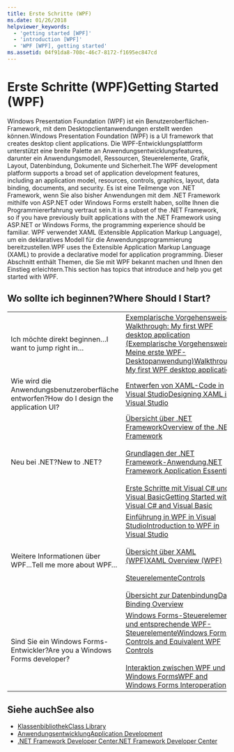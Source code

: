```yaml
---
title: Erste Schritte (WPF)
ms.date: 01/26/2018
helpviewer_keywords:
  - 'getting started [WPF]'
  - 'introduction [WPF]'
  - 'WPF [WPF], getting started'
ms.assetid: 04f91da8-708c-46c7-8172-f1695ec847cd
---
```

# <a name="getting-started-wpf"></a><span data-ttu-id="14013-102">Erste Schritte (WPF)</span><span class="sxs-lookup"><span data-stu-id="14013-102">Getting Started (WPF)</span></span>
<span data-ttu-id="14013-103">Windows Presentation Foundation (WPF) ist ein Benutzeroberflächen-Framework, mit dem Desktopclientanwendungen erstellt werden können.</span><span class="sxs-lookup"><span data-stu-id="14013-103">Windows Presentation Foundation (WPF) is a UI framework that creates desktop client applications.</span></span> <span data-ttu-id="14013-104">Die WPF-Entwicklungsplattform unterstützt eine breite Palette an Anwendungsentwicklungsfeatures, darunter ein Anwendungsmodell, Ressourcen, Steuerelemente, Grafik, Layout, Datenbindung, Dokumente und Sicherheit.</span><span class="sxs-lookup"><span data-stu-id="14013-104">The WPF development platform supports a broad set of application development features, including an application model, resources, controls, graphics, layout, data binding, documents, and security.</span></span> <span data-ttu-id="14013-105">Es ist eine Teilmenge von .NET Framework, wenn Sie also bisher Anwendungen mit dem .NET Framework mithilfe von ASP.NET oder Windows Forms erstellt haben, sollte Ihnen die Programmiererfahrung vertraut sein.</span><span class="sxs-lookup"><span data-stu-id="14013-105">It is a subset of the .NET Framework, so if you have previously built applications with the .NET Framework using ASP.NET or Windows Forms, the programming experience should be familiar.</span></span> <span data-ttu-id="14013-106">WPF verwendet XAML (Extensible Application Markup Language), um ein deklaratives Modell für die Anwendungsprogrammierung bereitzustellen.</span><span class="sxs-lookup"><span data-stu-id="14013-106">WPF uses the Extensible Application Markup Language (XAML) to provide a declarative model for application programming.</span></span> <span data-ttu-id="14013-107">Dieser Abschnitt enthält Themen, die Sie mit WPF bekannt machen und Ihnen den Einstieg erleichtern.</span><span class="sxs-lookup"><span data-stu-id="14013-107">This section has topics that introduce and help you get started with WPF.</span></span>  
  
## <a name="where-should-i-start"></a><span data-ttu-id="14013-108">Wo sollte ich beginnen?</span><span class="sxs-lookup"><span data-stu-id="14013-108">Where Should I Start?</span></span>  
  
|||  
|-|-|  
|<span data-ttu-id="14013-109">Ich möchte direkt beginnen…</span><span class="sxs-lookup"><span data-stu-id="14013-109">I want to jump right in…</span></span>|[<span data-ttu-id="14013-110">Exemplarische Vorgehensweise: Walkthrough: My first WPF desktop application (Exemplarische Vorgehensweise: Meine erste WPF-Desktopanwendung)</span><span class="sxs-lookup"><span data-stu-id="14013-110">Walkthrough: My first WPF desktop application</span></span>](../../../../docs/framework/wpf/getting-started/walkthrough-my-first-wpf-desktop-application.md)|  
|<span data-ttu-id="14013-111">Wie wird die Anwendungsbenutzeroberfläche entworfen?</span><span class="sxs-lookup"><span data-stu-id="14013-111">How do I design the application UI?</span></span>|[<span data-ttu-id="14013-112">Entwerfen von XAML-Code in Visual Studio</span><span class="sxs-lookup"><span data-stu-id="14013-112">Designing XAML in Visual Studio</span></span>](/visualstudio/designers/designing-xaml-in-visual-studio)|  
|<span data-ttu-id="14013-113">Neu bei .NET?</span><span class="sxs-lookup"><span data-stu-id="14013-113">New to .NET?</span></span>|[<span data-ttu-id="14013-114">Übersicht über .NET Framework</span><span class="sxs-lookup"><span data-stu-id="14013-114">Overview of the .NET Framework</span></span>](../../get-started/overview.md)<br /><br /> [<span data-ttu-id="14013-115">Grundlagen der .NET Framework-Anwendung</span><span class="sxs-lookup"><span data-stu-id="14013-115">.NET Framework Application Essentials</span></span>](../../../../docs/standard/application-essentials.md)<br /><br /> [<span data-ttu-id="14013-116">Erste Schritte mit Visual C# und Visual Basic</span><span class="sxs-lookup"><span data-stu-id="14013-116">Getting Started with Visual C# and Visual Basic</span></span>](/visualstudio/ide/getting-started-with-visual-csharp-and-visual-basic)|  
|<span data-ttu-id="14013-117">Weitere Informationen über WPF...</span><span class="sxs-lookup"><span data-stu-id="14013-117">Tell me more about WPF…</span></span>|[<span data-ttu-id="14013-118">Einführung in WPF in Visual Studio</span><span class="sxs-lookup"><span data-stu-id="14013-118">Introduction to WPF in Visual Studio</span></span>](../../../../docs/framework/wpf/getting-started/introduction-to-wpf-in-vs.md)<br /><br /> [<span data-ttu-id="14013-119">Übersicht über XAML (WPF)</span><span class="sxs-lookup"><span data-stu-id="14013-119">XAML Overview (WPF)</span></span>](../../../../docs/framework/wpf/advanced/xaml-overview-wpf.md)<br /><br /> [<span data-ttu-id="14013-120">Steuerelemente</span><span class="sxs-lookup"><span data-stu-id="14013-120">Controls</span></span>](../../../../docs/framework/wpf/controls/index.md)<br /><br /> [<span data-ttu-id="14013-121">Übersicht zur Datenbindung</span><span class="sxs-lookup"><span data-stu-id="14013-121">Data Binding Overview</span></span>](../../../../docs/framework/wpf/data/data-binding-overview.md)|  
|<span data-ttu-id="14013-122">Sind Sie ein Windows Forms-Entwickler?</span><span class="sxs-lookup"><span data-stu-id="14013-122">Are you a Windows Forms developer?</span></span>|[<span data-ttu-id="14013-123">Windows Forms-Steuerelemente und entsprechende WPF-Steuerelemente</span><span class="sxs-lookup"><span data-stu-id="14013-123">Windows Forms Controls and Equivalent WPF Controls</span></span>](../../../../docs/framework/wpf/advanced/windows-forms-controls-and-equivalent-wpf-controls.md)<br /><br /> [<span data-ttu-id="14013-124">Interaktion zwischen WPF und Windows Forms</span><span class="sxs-lookup"><span data-stu-id="14013-124">WPF and Windows Forms Interoperation</span></span>](../../../../docs/framework/wpf/advanced/wpf-and-windows-forms-interoperation.md)|  
  
## <a name="see-also"></a><span data-ttu-id="14013-125">Siehe auch</span><span class="sxs-lookup"><span data-stu-id="14013-125">See also</span></span>
- [<span data-ttu-id="14013-126">Klassenbibliothek</span><span class="sxs-lookup"><span data-stu-id="14013-126">Class Library</span></span>](../../../../docs/framework/wpf/class-library-wpf.md)
- [<span data-ttu-id="14013-127">Anwendungsentwicklung</span><span class="sxs-lookup"><span data-stu-id="14013-127">Application Development</span></span>](../../../../docs/framework/wpf/app-development/index.md)
- [<span data-ttu-id="14013-128">.NET Framework Developer Center</span><span class="sxs-lookup"><span data-stu-id="14013-128">.NET Framework Developer Center</span></span>](https://www.microsoft.com/net)
